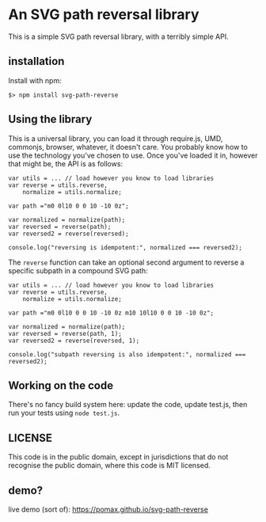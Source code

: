 # An SVG path reversal library

This is a simple SVG path reversal library, with a terribly simple API.

## installation

Install with npm:

```
$> npm install svg-path-reverse
```

## Using the library

This is a universal library, you can load it through require.js, UMD, commonjs, browser, whatever, it doesn't care. You probably know how to use the technology you've chosen to use. Once you've loaded it in, however that might be, the API is as follows:

```
var utils = ... // load however you know to load libraries
var reverse = utils.reverse,
    normalize = utils.normalize;

var path ="m0 0l10 0 0 10 -10 0z";

var normalized = normalize(path);
var reversed = reverse(path);
var reversed2 = reverse(reversed);

console.log("reversing is idempotent:", normalized === reversed2);
```

The `reverse` function can take an optional second argument to reverse a specific subpath in a compound SVG path:

```
var utils = ... // load however you know to load libraries
var reverse = utils.reverse,
    normalize = utils.normalize;

var path ="m0 0l10 0 0 10 -10 0z m10 10l10 0 0 10 -10 0z";

var normalized = normalize(path);
var reversed = reverse(path, 1);
var reversed2 = reverse(reversed, 1);

console.log("subpath reversing is also idempotent:", normalized === reversed2);
```

## Working on the code

There's no fancy build system here: update the code, update test.js, then run your tests using `node test.js`.

## LICENSE

This code is in the public domain, except in jurisdictions that do not recognise the public domain, where this code is MIT licensed.

## demo?

live demo (sort of): https://pomax.github.io/svg-path-reverse
